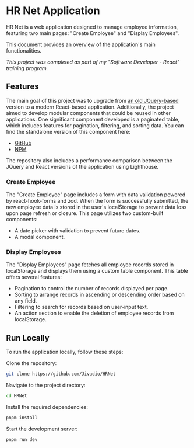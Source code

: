 # HR Net Application

HR Net is a web application designed to manage employee information, featuring two main pages: "Create Employee" and "Display Employees".

This document provides an overview of the application's main functionalities.

_This project was completed as part of my "Software Developer - React" training program._

## Features

The main goal of this project was to upgrade from [an old JQuery-based](https://github.com/OpenClassrooms-Student-Center/P12_Front-end) version to a modern React-based application. Additionally, the project aimed to develop modular components that could be reused in other applications. One significant component developed is a paginated table, which includes features for pagination, filtering, and sorting data. You can find the standalone version of this component here:

- [GitHub](https://github.com/Jivadio/react-datatable)
- [NPM](https://www.npmjs.com/package/@jivadio/react-datatable)

The repository also includes a performance comparison between the JQuery and React versions of the application using Lighthouse.

### Create Employee

The "Create Employee" page includes a form with data validation powered by react-hook-forms and zod. When the form is successfully submitted, the new employee data is stored in the user's localStorage to prevent data loss upon page refresh or closure. This page utilizes two custom-built components:
- A date picker with validation to prevent future dates.
- A modal component.

### Display Employees

The "Display Employees" page fetches all employee records stored in localStorage and displays them using a custom table component. This table offers several features:
- Pagination to control the number of records displayed per page.
- Sorting to arrange records in ascending or descending order based on any field.
- Filtering to search for records based on user-input text.
- An action section to enable the deletion of employee records from localStorage.

## Run Locally

To run the application locally, follow these steps:

Clone the repository:

```bash
git clone https://github.com/Jivadio/HRNet
```

Navigate to the project directory:

```bash
cd HRNet
```

Install the required dependencies:

```bash
pnpm install
```

Start the development server:

```bash
pnpm run dev
```
